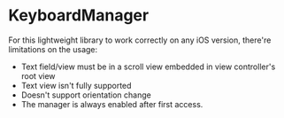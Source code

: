 # KeyboardManager

For this lightweight library to work correctly on any iOS version, there're limitations on the usage:
- Text field/view must be in a scroll view embedded in view controller's root view
- Text view isn't fully supported
- Doesn't support orientation change
- The manager is always enabled after first access.
